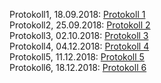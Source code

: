 Protokoll1, 18.09.2018: [Protokoll 1](https://github.com/HTLMechatronics/m15-la1-sx/blob/winthm14/protokoll_g3_18.09.md)  
Protokoll2, 25.09.2018: [Protokoll 2](https://github.com/HTLMechatronics/m15-la1-sx/blob/winthm14/protokoll2_g3_25.09.md)  
Protokoll3, 02.10.2018: [Protokoll 3](https://github.com/winthm14/protokoll3)  
Protokoll4, 04.12.2018: [Protokoll 4](https://github.com/winthm14/Protokoll4)  
Protokoll5, 11.12.2018: [Protokoll 5](https://github.com/winthm14/Protokoll-5)  
Protokoll6, 18.12.2018: [Protokoll 6](https://github.com/winthm14/Protokoll-6)  


